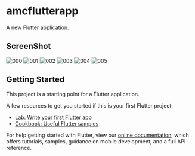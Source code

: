 # amcflutterapp

A new Flutter application.

## ScreenShot

![000](https://user-images.githubusercontent.com/49086525/86271278-3d18d380-bbea-11ea-9605-75863a1c590c.jpeg)
![001](https://user-images.githubusercontent.com/49086525/86271414-73eee980-bbea-11ea-9cb6-1b380daa9257.jpeg)
![002](https://user-images.githubusercontent.com/49086525/86271418-75b8ad00-bbea-11ea-820a-893325382482.jpeg)
![003](https://user-images.githubusercontent.com/49086525/86271421-76514380-bbea-11ea-9c4a-7d6de7a5bcd9.jpeg)
![004](https://user-images.githubusercontent.com/49086525/86271426-77827080-bbea-11ea-8f9e-d480151d2a31.jpeg)
![005](https://user-images.githubusercontent.com/49086525/86271430-781b0700-bbea-11ea-90f5-66b4d5225af7.jpeg)

## Getting Started

This project is a starting point for a Flutter application.

A few resources to get you started if this is your first Flutter project:

- [Lab: Write your first Flutter app](https://flutter.dev/docs/get-started/codelab)
- [Cookbook: Useful Flutter samples](https://flutter.dev/docs/cookbook)

For help getting started with Flutter, view our
[online documentation](https://flutter.dev/docs), which offers tutorials,
samples, guidance on mobile development, and a full API reference.





